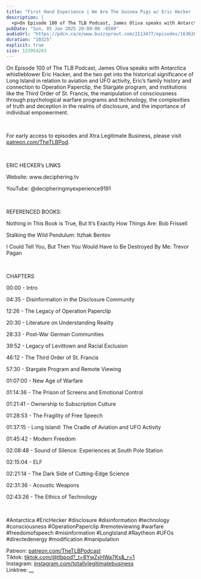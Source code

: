 ```yaml
---
title: "First Hand Experience | We Are The Guinea Pigs w/ Eric Hecker | The TLB Pod 100"
description: |
  <p>On Episode 100 of The TLB Podcast, James Oliva speaks with Antarctica whistleblower Eric Hacker, and the two get into the historical significance of Long Island in relation to aviation and UFO activity, Eric’s family history and connection to Operation Paperclip, the Stargate program, and institutions like the Third Order of St. Francis, the manipulation of consciousness through psychological warfare programs and technology, the complexities of truth and deception in the realms of disclosure, and the importance of individual empowerment.</p><p><br/></p><p>For early access to episodes and Xtra Legitimate Business, please visit <a href='http://patreon.com/TheTLBPod'>patreon.com/TheTLBPod</a>.</p><p><br/></p><p>ERIC HECKER’s LINKS</p><p>Website: www.deciphering.tv</p><p>YouTube: @decipheringmyexperience9191</p><p><br/></p><p>REFERENCED BOOKS:</p><p>Nothing in This Book is True, But It’s Exactly How Things Are: Bob Frissell</p><p>Stalking the Wild Pendulum: Itzhak Bentov</p><p>I Could Tell You, But Then You Would Have to Be Destroyed By Me: Trevor Pagan</p><p><br/></p><p>CHAPTERS</p><p>00:00 - Intro</p><p>04:35 - Disinformation in the Disclosure Community</p><p>12:26 - The Legacy of Operation Paperclip</p><p>20:30 - Literature on Understanding Reality</p><p>28:33 - Post-War German Communities</p><p>39:52 - Legacy of Levittown and Racial Exclusion</p><p>46:12 - The Third Order of St. Francis</p><p>57:30 - Stargate Program and Remote Viewing</p><p>01:07:00 - New Age of Warfare</p><p>01:14:36 - The Prison of Screens and Emotional Control</p><p>01:21:41 - Ownership to Subscription Culture</p><p>01:28:53 - The Fragility of Free Speech</p><p>01:37:15 - Long Island: The Cradle of Aviation and UFO Activity</p><p>01:45:42 - Modern Freedom</p><p>02:08:48 - Sound of Silence: Experiences at South Pole Station</p><p>02:15:04 - ELF</p><p>02:21:14 - The Dark Side of Cutting-Edge Science</p><p>02:31:36 - Acoustic Weapons</p><p>02:43:26 - The Ethics of Technology</p><p><br/></p><p>#Antarctica #EricHecker #disclosure #disinformation #technology #consciousness #OperationPaperclip #remoteviewing #warfare #freedomofspeech #misinformation #LongIsland #Raytheon #UFOs #directedenergy #modification #manipulation</p><p>Patreon: <a href='https://www.youtube.com/redirect?event=channel_description&amp;redir_token=QUFFLUhqbHJwOWd4SjlUSkRCaG9HTnBLUWtMaUVjRWd5Z3xBQ3Jtc0tuRGV5Nl9WT0l1eTZsdjhOQUVJTmR6RzJMWDhJeFhSOElCNTNQdTBwVk9Gd0N6RE5FMWNCNmZ4TXRhNHZhS0hzdEltdEppNUlpUTFCN1lSeGZQVFNwS2dlSkUxb2p6Ui1iTTVGYmY3NVZVY0hJNWFaNA&amp;q=https%3A%2F%2Fwww.patreon.com%2FTheTLBPodcast'>patreon.com/TheTLBPodcast</a><br/>Tiktok: <a href='https://www.youtube.com/redirect?event=channel_description&amp;redir_token=QUFFLUhqa3hqQTB0SGVhSl94YjdxZnhjMEN1eWk3OXYtd3xBQ3Jtc0ttZFFJYjAxMHlXeDFsWm54Mlk3S240d2VWUGwxWjQzSmdmM3VkX2g4aHk2eTYzX1VUN1FtcjFueW9hcXEtV3FLdTZRQzNwQUt6anBGbzFLMXVhc0s4LUp2WndRV1NnY3I4dEd4WkxpZ0ZfMHBwYkJYSQ&amp;q=https%3A%2F%2Fwww.tiktok.com%2F%40tlbpod%3F_t%3D8YwZxHWa7Ks%26_r%3D1'>tiktok.com/@tlbpod?_t=8YwZxHWa7Ks&amp;_r=1</a><br/>Instagram: <a href='https://www.youtube.com/redirect?event=channel_description&amp;redir_token=QUFFLUhqbm9fRUxibWVsdmNmazlnc3YtREhhb0xfSHZTd3xBQ3Jtc0ttVGVJX3VEeld4Y255MHc5d3d1S3pVc2RGbUVIQWZGX2lXR3FBSWl0dTZfbW54WUdnUUdtanBMcEowUzA3MmNUekdBWXIzNU9VVDhZbEctbzlMOEFqbnBFQS0wRHM3bGJyUE9Hczg4ZjFUVFpLZ3g5bw&amp;q=https%3A%2F%2Fwww.instagram.com%2Ftotallylegitimatebusiness%2F'>instagram.com/totallylegitimatebusiness</a><br/>Linktree: <a href='https://www.youtube.com/redirect?event=channel_description&amp;redir_token=QUFFLUhqbU5BOGhSR2I4SlVYTGJCSldXMnhpa0pNWWJuQXxBQ3Jtc0trSS1FaDl1ZHBQVVlndjI0eFVWcTlrUFNmRS1Ka1hNRkVZQnk1WWZNSlpHLVhRNWRIYVlCRmZaa2xEbmFPTlJMaHFSblZuTTItMkxEY0phSzJaMzk5YkhGb1JJVUtnZlBXQk14VlN1Ri1nbkRJQUVNbw&amp;q=linktr.ee%2Ftotallylegitimatebusiness'>...</a></p>
pubDate: "Sun, 05 Jan 2025 20:00:00 -0500"
audioUrl: "https://pdcn.co/e/www.buzzsprout.com/2113477/episodes/16362041-first-hand-experience-we-are-the-guinea-pigs-w-eric-hecker-the-tlb-pod-100.mp3"
duration: "10325"
explicit: true
size: 123954243
---
```


<p>On Episode 100 of The TLB Podcast, James Oliva speaks with Antarctica whistleblower Eric Hacker, and the two get into the historical significance of Long Island in relation to aviation and UFO activity, Eric’s family history and connection to Operation Paperclip, the Stargate program, and institutions like the Third Order of St. Francis, the manipulation of consciousness through psychological warfare programs and technology, the complexities of truth and deception in the realms of disclosure, and the importance of individual empowerment.</p><p><br/></p><p>For early access to episodes and Xtra Legitimate Business, please visit <a href='http://patreon.com/TheTLBPod'>patreon.com/TheTLBPod</a>.</p><p><br/></p><p>ERIC HECKER’s LINKS</p><p>Website: www.deciphering.tv</p><p>YouTube: @decipheringmyexperience9191</p><p><br/></p><p>REFERENCED BOOKS:</p><p>Nothing in This Book is True, But It’s Exactly How Things Are: Bob Frissell</p><p>Stalking the Wild Pendulum: Itzhak Bentov</p><p>I Could Tell You, But Then You Would Have to Be Destroyed By Me: Trevor Pagan</p><p><br/></p><p>CHAPTERS</p><p>00:00 - Intro</p><p>04:35 - Disinformation in the Disclosure Community</p><p>12:26 - The Legacy of Operation Paperclip</p><p>20:30 - Literature on Understanding Reality</p><p>28:33 - Post-War German Communities</p><p>39:52 - Legacy of Levittown and Racial Exclusion</p><p>46:12 - The Third Order of St. Francis</p><p>57:30 - Stargate Program and Remote Viewing</p><p>01:07:00 - New Age of Warfare</p><p>01:14:36 - The Prison of Screens and Emotional Control</p><p>01:21:41 - Ownership to Subscription Culture</p><p>01:28:53 - The Fragility of Free Speech</p><p>01:37:15 - Long Island: The Cradle of Aviation and UFO Activity</p><p>01:45:42 - Modern Freedom</p><p>02:08:48 - Sound of Silence: Experiences at South Pole Station</p><p>02:15:04 - ELF</p><p>02:21:14 - The Dark Side of Cutting-Edge Science</p><p>02:31:36 - Acoustic Weapons</p><p>02:43:26 - The Ethics of Technology</p><p><br/></p><p>#Antarctica #EricHecker #disclosure #disinformation #technology #consciousness #OperationPaperclip #remoteviewing #warfare #freedomofspeech #misinformation #LongIsland #Raytheon #UFOs #directedenergy #modification #manipulation</p><p>Patreon: <a href='https://www.youtube.com/redirect?event=channel_description&amp;redir_token=QUFFLUhqbHJwOWd4SjlUSkRCaG9HTnBLUWtMaUVjRWd5Z3xBQ3Jtc0tuRGV5Nl9WT0l1eTZsdjhOQUVJTmR6RzJMWDhJeFhSOElCNTNQdTBwVk9Gd0N6RE5FMWNCNmZ4TXRhNHZhS0hzdEltdEppNUlpUTFCN1lSeGZQVFNwS2dlSkUxb2p6Ui1iTTVGYmY3NVZVY0hJNWFaNA&amp;q=https%3A%2F%2Fwww.patreon.com%2FTheTLBPodcast'>patreon.com/TheTLBPodcast</a><br/>Tiktok: <a href='https://www.youtube.com/redirect?event=channel_description&amp;redir_token=QUFFLUhqa3hqQTB0SGVhSl94YjdxZnhjMEN1eWk3OXYtd3xBQ3Jtc0ttZFFJYjAxMHlXeDFsWm54Mlk3S240d2VWUGwxWjQzSmdmM3VkX2g4aHk2eTYzX1VUN1FtcjFueW9hcXEtV3FLdTZRQzNwQUt6anBGbzFLMXVhc0s4LUp2WndRV1NnY3I4dEd4WkxpZ0ZfMHBwYkJYSQ&amp;q=https%3A%2F%2Fwww.tiktok.com%2F%40tlbpod%3F_t%3D8YwZxHWa7Ks%26_r%3D1'>tiktok.com/@tlbpod?_t=8YwZxHWa7Ks&amp;_r=1</a><br/>Instagram: <a href='https://www.youtube.com/redirect?event=channel_description&amp;redir_token=QUFFLUhqbm9fRUxibWVsdmNmazlnc3YtREhhb0xfSHZTd3xBQ3Jtc0ttVGVJX3VEeld4Y255MHc5d3d1S3pVc2RGbUVIQWZGX2lXR3FBSWl0dTZfbW54WUdnUUdtanBMcEowUzA3MmNUekdBWXIzNU9VVDhZbEctbzlMOEFqbnBFQS0wRHM3bGJyUE9Hczg4ZjFUVFpLZ3g5bw&amp;q=https%3A%2F%2Fwww.instagram.com%2Ftotallylegitimatebusiness%2F'>instagram.com/totallylegitimatebusiness</a><br/>Linktree: <a href='https://www.youtube.com/redirect?event=channel_description&amp;redir_token=QUFFLUhqbU5BOGhSR2I4SlVYTGJCSldXMnhpa0pNWWJuQXxBQ3Jtc0trSS1FaDl1ZHBQVVlndjI0eFVWcTlrUFNmRS1Ka1hNRkVZQnk1WWZNSlpHLVhRNWRIYVlCRmZaa2xEbmFPTlJMaHFSblZuTTItMkxEY0phSzJaMzk5YkhGb1JJVUtnZlBXQk14VlN1Ri1nbkRJQUVNbw&amp;q=linktr.ee%2Ftotallylegitimatebusiness'>...</a></p>
